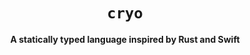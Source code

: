 <div align="center">
    <h1><code>cryo</code></h1>
    <p><strong>A statically typed language inspired by Rust and Swift</strong></p>
</div>
